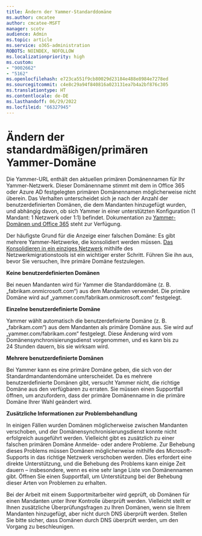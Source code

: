```yaml
---
title: Ändern der Yammer-Standarddomäne
ms.author: cmcatee
author: cmcatee-MSFT
manager: scotv
audience: Admin
ms.topic: article
ms.service: o365-administration
ROBOTS: NOINDEX, NOFOLLOW
ms.localizationpriority: high
ms.custom:
- "9002662"
- "5162"
ms.openlocfilehash: e723ca551f9cb80029d23184e488e8984e7278ed
ms.sourcegitcommit: c4e8c29a94f840816a023131ea7b4a2bf876c305
ms.translationtype: HT
ms.contentlocale: de-DE
ms.lasthandoff: 06/29/2022
ms.locfileid: "66327945"
---
```

# <a name="changing-the-defaultprimary-yammer-domain"></a>Ändern der standardmäßigen/primären Yammer-Domäne

Die Yammer-URL enthält den aktuellen primären Domänennamen für Ihr Yammer-Netzwerk. Dieser Domänenname stimmt mit dem in Office 365 oder Azure AD festgelegten primären Domänennamen möglicherweise nicht überein. Das Verhalten unterscheidet sich je nach der Anzahl der benutzerdefinierten Domänen, die dem Mandanten hinzugefügt wurden, und abhängig davon, ob sich Yammer in einer unterstützten Konfiguration (1 Mandant: 1 Netzwerk oder 1:1) befindet. Dokumentation zu [Yammer-Domänen und Office 365](https://docs.microsoft.com/yammer/configure-your-yammer-network/manage-yammer-domains) steht zur Verfügung.

Der häufigste Grund für die Anzeige einer falschen Domäne: Es gibt mehrere Yammer-Netzwerke, die konsolidiert werden müssen. [Das Konsolidieren in ein einziges Netzwerk](https://docs.microsoft.com/yammer/configure-your-yammer-network/consolidate-multiple-yammer-networks) mithilfe des Netzwerkmigrationstools ist ein wichtiger erster Schritt. Führen Sie ihn aus, bevor Sie versuchen, Ihre primäre Domäne festzulegen.

**Keine benutzerdefinierten Domänen**

Bei neuen Mandanten wird für Yammer die Standarddomäne (z. B. „fabrikam.onmicrosoft.com“) aus dem Mandanten verwendet. Die primäre Domäne wird auf „yammer.com/fabrikam.onmicrosoft.com“ festgelegt.

**Einzelne benutzerdefinierte Domäne**

Yammer wählt automatisch die benutzerdefinierte Domäne (z. B. „fabrikam.com“) aus dem Mandanten als primäre Domäne aus. Sie wird auf „yammer.com/fabrikam.com“ festgelegt. Diese Änderung wird vom Domänensynchronisierungsdienst vorgenommen, und es kann bis zu 24 Stunden dauern, bis sie wirksam wird.

**Mehrere benutzerdefinierte Domänen**

Bei Yammer kann es eine primäre Domäne geben, die sich von der Standardmandantendomäne unterscheidet. Da es mehrere benutzerdefinierte Domänen gibt, versucht Yammer nicht, die richtige Domäne aus den verfügbaren zu erraten. Sie müssen einen Supportfall öffnen, um anzufordern, dass der primäre Domänenname in die primäre Domäne Ihrer Wahl geändert wird.

**Zusätzliche Informationen zur Problembehandlung**

In einigen Fällen wurden Domänen möglicherweise zwischen Mandanten verschoben, und der Domänensynchronisierungsdienst konnte nicht erfolgreich ausgeführt werden. Vielleicht gibt es zusätzlich zu einer falschen primären Domäne Anmelde- oder andere Probleme. Zur Behebung dieses Problems müssen Domänen möglicherweise mithilfe des Microsoft-Supports in das richtige Netzwerk verschoben werden. Dies erfordert eine direkte Unterstützung, und die Behebung des Problems kann einige Zeit dauern – insbesondere, wenn es eine sehr lange Liste von Domänennamen gibt. Öffnen Sie einen Supportfall, um Unterstützung bei der Behebung dieser Arten von Problemen zu erhalten.

Bei der Arbeit mit einem Supportmitarbeiter wird geprüft, ob Domänen für einen Mandanten unter Ihrer Kontrolle überprüft werden. Vielleicht stellt er Ihnen zusätzliche Überprüfungsfragen zu Ihren Domänen, wenn sie Ihrem Mandanten hinzugefügt, aber nicht durch DNS überprüft werden. Stellen Sie bitte sicher, dass Domänen durch DNS überprüft werden, um den Vorgang zu beschleunigen.
